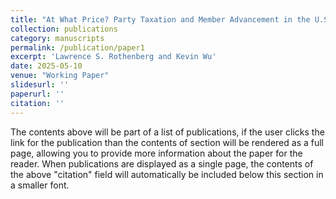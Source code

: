 ```yaml
---
title: "At What Price? Party Taxation and Member Advancement in the U.S. House"
collection: publications
category: manuscripts
permalink: /publication/paper1
excerpt: 'Lawrence S. Rothenberg and Kevin Wu'
date: 2025-05-10
venue: "Working Paper"
slidesurl: ''
paperurl: ''
citation: ''
---
```

The contents above will be part of a list of publications, if the user clicks the link for the publication than the contents of section will be rendered as a full page, allowing you to provide more information about the paper for the reader. When publications are displayed as a single page, the contents of the above "citation" field will automatically be included below this section in a smaller font.
